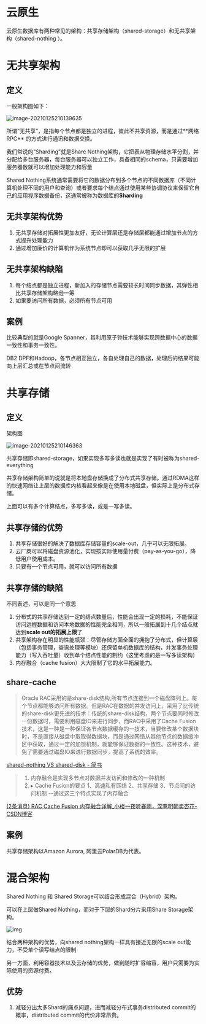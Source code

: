 # 云原生

云原生数据库有两种常见的架构：共享存储架构（shared-storage）和无共享架构（shared-nothing ）。

# 无共享架构

## 定义

一般架构图如下：

![image-20210125210139635](https://gitee.com/yyjjtt/picture_bed/raw/master/img/20210125210209.png)

所谓“⽆共享”，是指每个节点都是独⽴的进程，彼此不共享资源，⽽是通过**⽹络 RPC** 的⽅式进⾏通讯和数据交换。

我们常说的“Sharding”就是Share Nothing架构，它把表从物理存储水平分割，并分配给多台服务器，每台服务器可以独立工作，具备相同的schema，只需要增加服务器数就可以增加处理能力和容量

Shared Nothing系统通常需要将它的数据分布到多个节点的不同数据库（不同计算机处理不同的用户和查询）或者要求每个结点通过使用某些协调协议来保留它自己的应用程序数据备份，这通常被称为数据库的**Sharding**

## 无共享架构优势

1. 无共享存储对拓展性更加友好，无论计算层还是存储层都能通过增加节点的方式提升处理能力
2. 通过增加廉价的计算机作为系统节点却可以获取几乎无限的扩展

## 无共享架构缺陷

1. 每个结点都是独立进程，新加入的存储节点需要较长时间同步数据，其弹性相比共享存储架构略逊一筹
2. 如果要访问所有数据，必须所有节点可用

## 案例

比较典型的就是Google Spanner，其利用原子钟技术能够实现跨数据中心的数据一致性和事务一致性。

DB2 DPF和Hadoop，各节点相互独立，各自处理自己的数据，处理后的结果可能向上层汇总或在节点间流转

# 共享存储

## 定义

架构图

![image-20210125210146363](https://gitee.com/yyjjtt/picture_bed/raw/master/img/20210125210204.png)

 

共享存储即shared-storage，如果实现多写多读也就是实现了有时被称为shared-everything

共享存储架构简单的说就是将本地盘存储换成了分布式共享存储。通过RDMA这样的快速网络让上层的数据库内核看起来像是在使用本地磁盘，但实际上是分布式存储。

上面可以有多个计算结点，多写多读，或是一写多读。

## 共享存储的优势

1. 共享存储很好的解决了数据库存储容量的scale-out，几乎可以无限拓展。
2. 云厂商可以将磁盘资源池化，实现按实际使用量付费（pay-as-you-go），降低用户使用成本。
3. 只要有一个节点可用，就可以访问所有数据

## 共享存储的缺陷

不同表述，可以是同一个意思

1. 分布式的共享存储达到一定的结点数量后，性能会出现一定的损耗，不能保证访问远程数据和访问本地数据的性能完全相同，所以一般拓展到十几个结点就达到**scale out的拓展上限**了
2. 共享架构存在明显的性能瓶颈：尽管存储方面全面的拥抱了分布式，但计算层（包括事务管理，查询处理等模块）还保留单机数据库的结构，并发事务处理能力（写入吞吐量）收到单个结点性能的制约（这里考虑的是一写多读架构）
3. 内存融合（cache fusion）大大限制了它的水平拓展能力。

## share-cache

> Oracle RAC采用的是share-disk结构,所有节点连接到一个磁盘阵列上。每个节点都能够访问所有数据。但是RAC在数据的并发访问上，采用了比传统的share-disk更先进的技术：传统的share-disk结构，两个节点要同时修改一份数据时，需要利用磁盘IO来进行同步，而RAC中采用了Cache Fusion技术，这是一种是一种保证各节点数据缓存的一技术，当要修改某个数据块时，不是直接从磁盘中取取得数据块，而是通过网络从其他节点的数据缓冲区中获取，通过一定的加锁机制，就能够保证数据的一致性。这种技术，避免了需要通过磁盘IO来进行数据同步，提高了系统的效率。

[shared-nothing VS shared-disk - 简书](https://www.jianshu.com/p/04c8c9d06d14)

> 1. 内存融合是实现多节点对数据并发访问和修改的一种机制
> 2. ▸ Cache Fusion的要点
>    1、⾼速私有⽹络
>    2、共享存储
>    3、节点间的访问机制 --通过这三个特点实现了内存融合

[(2条消息) RAC Cache Fusion 内存融合详解_小楼一夜听春雨，深巷明朝卖杏花-CSDN博客](https://blog.csdn.net/qq_34556414/article/details/81515754)

## 案例

共享存储架构以Amazon Aurora, 阿里云PolarDB为代表。

# 混合架构

Shared Nothing 和 Shared Storage可以结合形成混合（Hybrid）架构。

可以在上层做Shared Nothing，而对于下层的Shard分片采用Share Storage架构。

![img](https://gitee.com/yyjjtt/picture_bed/raw/master/img/20210126143145.jpeg)

结合两种架构的优势，向shared nothing架构一样具有接近无限的scale out能力，不受单个读写结点的限制

另一方面，利用容器技术以及云存储的优势，做到随时扩容缩容，用户只需要为实际使用的资源付费。

## 优势

1. 减轻分出太多Shard的痛点问题，进而减轻分布式事务distributed commit的概率，distributed commit的代价非常昂贵。